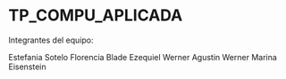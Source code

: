 # TP_COMPU_APLICADA

Integrantes del equipo:

Estefania Sotelo
Florencia Blade
Ezequiel Werner
Agustin Werner
Marina Eisenstein
